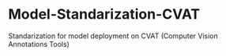 # Model-Standarization-CVAT
Standarization for model deployment on CVAT (Computer Vision Annotations Tools) 

